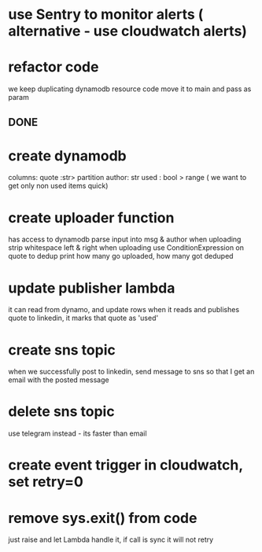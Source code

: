 # use Sentry to monitor alerts ( alternative - use cloudwatch alerts)

# refactor code 
we keep duplicating dynamodb resource code
move it to main and pass as param

## DONE

# create dynamodb
columns: 
quote :str> partition
author: str 
used : bool > range ( we want to get only non used items quick)

# create uploader function
has access to dynamodb
parse input into msg & author
when uploading strip whitespace left & right
when uploading use ConditionExpression on quote to dedup
print how many go uploaded, how many got deduped

# update publisher lambda
it can read from dynamo, and update rows
when it reads and publishes quote to linkedin, it marks that quote as 'used'

# create sns topic
when we successfully post to linkedin, send message to sns so that I get an email with the posted message

# delete sns topic
use telegram instead - its faster than email

# create event trigger in cloudwatch, set retry=0

# remove sys.exit()  from code
just raise and let Lambda handle it, if call is sync it will not retry

